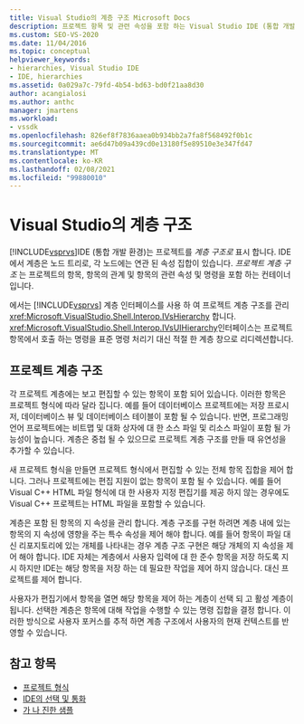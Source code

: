 ```yaml
---
title: Visual Studio의 계층 구조 Microsoft Docs
description: 프로젝트 항목 및 관련 속성을 포함 하는 Visual Studio IDE (통합 개발 환경)의 프로젝트 계층 구조에 대해 알아봅니다.
ms.custom: SEO-VS-2020
ms.date: 11/04/2016
ms.topic: conceptual
helpviewer_keywords:
- hierarchies, Visual Studio IDE
- IDE, hierarchies
ms.assetid: 0a029a7c-79fd-4b54-bd63-bd0f21aa8d30
author: acangialosi
ms.author: anthc
manager: jmartens
ms.workload:
- vssdk
ms.openlocfilehash: 826ef8f7836aaea0b934bb2a7fa8f568492f0b1c
ms.sourcegitcommit: ae6d47b09a439cd0e13180f5e89510e3e347fd47
ms.translationtype: MT
ms.contentlocale: ko-KR
ms.lasthandoff: 02/08/2021
ms.locfileid: "99880010"
---
```

# <a name="hierarchies-in-visual-studio"></a>Visual Studio의 계층 구조
[!INCLUDE[vsprvs](../../code-quality/includes/vsprvs_md.md)]IDE (통합 개발 환경)는 프로젝트를 *계층 구조로* 표시 합니다. IDE에서 계층은 노드 트리로, 각 노드에는 연관 된 속성 집합이 있습니다. *프로젝트 계층 구조* 는 프로젝트의 항목, 항목의 관계 및 항목의 관련 속성 및 명령을 포함 하는 컨테이너입니다.

 에서는 [!INCLUDE[vsprvs](../../code-quality/includes/vsprvs_md.md)] 계층 인터페이스를 사용 하 여 프로젝트 계층 구조를 관리 <xref:Microsoft.VisualStudio.Shell.Interop.IVsHierarchy> 합니다. <xref:Microsoft.VisualStudio.Shell.Interop.IVsUIHierarchy>인터페이스는 프로젝트 항목에서 호출 하는 명령을 표준 명령 처리기 대신 적절 한 계층 창으로 리디렉션합니다.

## <a name="project-hierarchies"></a>프로젝트 계층 구조
 각 프로젝트 계층에는 보고 편집할 수 있는 항목이 포함 되어 있습니다. 이러한 항목은 프로젝트 형식에 따라 달라 집니다. 예를 들어 데이터베이스 프로젝트에는 저장 프로시저, 데이터베이스 뷰 및 데이터베이스 테이블이 포함 될 수 있습니다. 반면, 프로그래밍 언어 프로젝트에는 비트맵 및 대화 상자에 대 한 소스 파일 및 리소스 파일이 포함 될 가능성이 높습니다. 계층은 중첩 될 수 있으므로 프로젝트 계층 구조를 만들 때 유연성을 추가할 수 있습니다.

 새 프로젝트 형식을 만들면 프로젝트 형식에서 편집할 수 있는 전체 항목 집합을 제어 합니다. 그러나 프로젝트에는 편집 지원이 없는 항목이 포함 될 수 있습니다. 예를 들어 Visual C++ HTML 파일 형식에 대 한 사용자 지정 편집기를 제공 하지 않는 경우에도 Visual C++ 프로젝트는 HTML 파일을 포함할 수 있습니다.

 계층은 포함 된 항목의 지 속성을 관리 합니다. 계층 구조를 구현 하려면 계층 내에 있는 항목의 지 속성에 영향을 주는 특수 속성을 제어 해야 합니다. 예를 들어 항목이 파일 대신 리포지토리에 있는 개체를 나타내는 경우 계층 구조 구현은 해당 개체의 지 속성을 제어 해야 합니다. IDE 자체는 계층에서 사용자 입력에 대 한 준수 항목을 저장 하도록 지시 하지만 IDE는 해당 항목을 저장 하는 데 필요한 작업을 제어 하지 않습니다. 대신 프로젝트를 제어 합니다.

 사용자가 편집기에서 항목을 열면 해당 항목을 제어 하는 계층이 선택 되 고 활성 계층이 됩니다. 선택한 계층은 항목에 대해 작업을 수행할 수 있는 명령 집합을 결정 합니다. 이러한 방식으로 사용자 포커스를 추적 하면 계층 구조에서 사용자의 현재 컨텍스트를 반영할 수 있습니다.

## <a name="see-also"></a>참고 항목
- [프로젝트 형식](../../extensibility/internals/project-types.md)
- [IDE의 선택 및 통화](../../extensibility/internals/selection-and-currency-in-the-ide.md)
- [가 나 진한 샘플](https://github.com/Microsoft/VSSDK-Extensibility-Samples)
